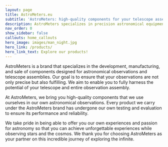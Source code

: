 ```yaml
---
layout: page
title: AstroMeters.eu
subtitle: 'AstroMeters: high-quality components for your telescope assembly'
description: AstroMeters specializes in precision astronomical equipment including the AMFOC01 focuser, AMSKY01 sky sensor, and USBMOUNT01 converter. Open-source designs, rigorous testing, and passion for astronomy drive our high-quality products for professional and amateur astronomers.
nav_order: 0
show_sidebar: false
callouts: home_callouts
hero_image: images/man_night.jpg
hero_link: /products/
hero_link_text: Explore our products!
---
```


AstroMeters is a brand that specializes in the development, manufacturing, and sale of components designed for astronomical observations and telescope assemblies. Our goal is to ensure that your observations are not only precise but also fulfilling. We aim to enable you to fully harness the potential of your telescope and entire observation assembly.

At AstroMeters, we bring you high-quality components that we use ourselves in our own astronomical observations. Every product we carry under the AstroMeters brand has undergone our own testing and evaluation to ensure its performance and reliability.

We take pride in being able to offer you our own experiences and passion for astronomy so that you can achieve unforgettable experiences while observing stars and the cosmos. We thank you for choosing AstroMeters as your partner on this incredible journey of exploring the infinite.
